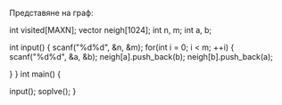 Представяне на граф:

int visited[MAXN];
vector <int> neigh[1024];
int n, m;
int a, b;

int input()
{
  scanf("%d%d", &n, &m);
  for(int i = 0; i < m; ++i)
  {
    scanf("%d%d", &a, &b);
    neigh[a].push_back(b);
    neigh[b].push_back(a);

  }
}
int main()
{

  input();
  soplve();
}
